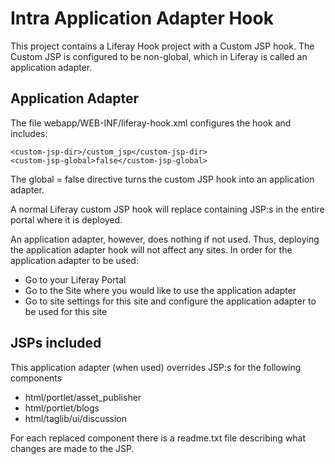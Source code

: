 # Intra Application Adapter Hook #

This project contains a Liferay Hook project with a Custom JSP hook. The Custom JSP is configured to be non-global, which in Liferay is called an application adapter.

## Application Adapter ##

The file webapp/WEB-INF/liferay-hook.xml configures the hook and includes:
~~~~
<custom-jsp-dir>/custom_jsp</custom-jsp-dir>
<custom-jsp-global>false</custom-jsp-global>
~~~~

The global = false directive turns the custom JSP hook into an application adapter.

A normal Liferay custom JSP hook will replace containing JSP:s in the entire portal where it is deployed.

An application adapter, however, does nothing if not used. Thus, deploying the application adapter hook will not affect any sites. In order for the application adapter to be used:
* Go to your Liferay Portal
* Go to the Site where you would like to use the application adapter
* Go to site settings for this site and configure the application adapter to be used for this site


## JSPs included ##

This application adapter (when used) overrides JSP:s for the following components

* html/portlet/asset_publisher
* html/portlet/blogs
* html/taglib/ui/discussion

For each replaced component there is a readme.txt file describing what changes are made to the JSP.
